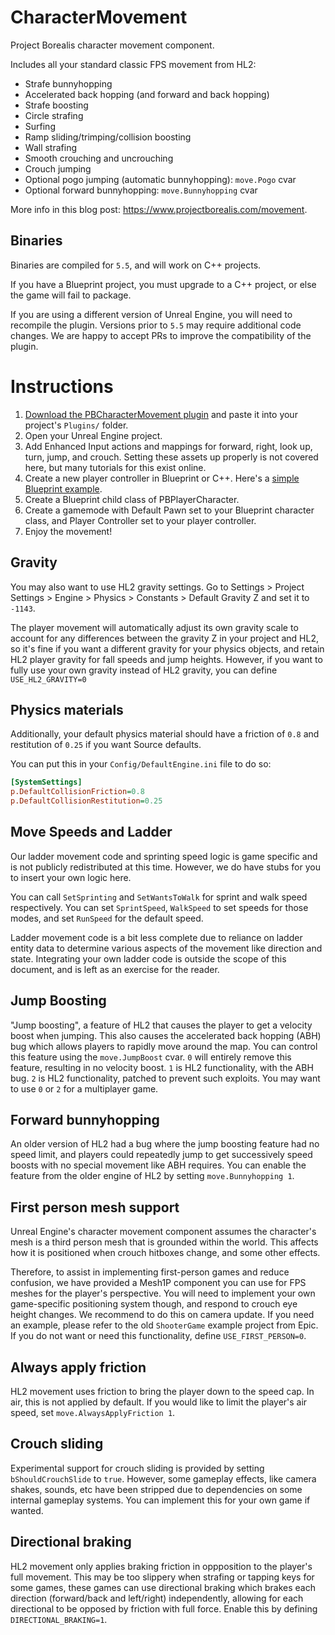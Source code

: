 # CharacterMovement

Project Borealis character movement component.

Includes all your standard classic FPS movement from HL2:

* Strafe bunnyhopping
* Accelerated back hopping (and forward and back hopping)
* Strafe boosting
* Circle strafing
* Surfing
* Ramp sliding/trimping/collision boosting
* Wall strafing
* Smooth crouching and uncrouching
* Crouch jumping
* Optional pogo jumping (automatic bunnyhopping): `move.Pogo` cvar
* Optional forward bunnyhopping: `move.Bunnyhopping` cvar

More info in this blog post: https://www.projectborealis.com/movement.

## Binaries

Binaries are compiled for `5.5`, and will work on C++ projects.

If you have a Blueprint project, you must upgrade to a C++ project, or else the game will fail to package.

If you are using a different version of Unreal Engine, you will need to recompile the plugin. Versions prior to `5.5` may require additional code changes. We are happy to accept PRs to improve the compatibility of the plugin.

# Instructions

1. [Download the PBCharacterMovement plugin](https://github.com/ProjectBorealis/PBCharacterMovement/archive/main.zip) and paste it into your project's `Plugins/` folder.
2. Open your Unreal Engine project.
3. Add Enhanced Input actions and mappings for forward, right, look up, turn, jump, and crouch. Setting these assets up properly is not covered here, but many tutorials for this exist online.
4. Create a new player controller in Blueprint or C++. Here's a [simple Blueprint example](https://blueprintue.com/blueprint/mhk2sgn9/).
5. Create a Blueprint child class of PBPlayerCharacter.
6. Create a gamemode with Default Pawn set to your Blueprint character class, and Player Controller set to your player controller.
7. Enjoy the movement!

## Gravity

You may also want to use HL2 gravity settings. Go to Settings > Project Settings > Engine > Physics > Constants > Default Gravity Z and set it to `-1143`.

The player movement will automatically adjust its own gravity scale to account for any differences between the gravity Z in your project and HL2, so
it's fine if you want a different gravity for your physics objects, and retain HL2 player gravity for fall speeds and jump heights. However, if you want
to fully use your own gravity instead of HL2 gravity, you can define `USE_HL2_GRAVITY=0`

## Physics materials

Additionally, your default physics material should have a friction of `0.8` and restitution of `0.25` if you want Source defaults.

You can put this in your `Config/DefaultEngine.ini` file to do so:

```ini
[SystemSettings]
p.DefaultCollisionFriction=0.8
p.DefaultCollisionRestitution=0.25
```

## Move Speeds and Ladder

Our ladder movement code and sprinting speed logic is game specific and is not publicly redistributed at this time. However, we do have stubs for you to insert your own logic here.

You can call `SetSprinting` and `SetWantsToWalk` for sprint and walk speed respectively. You can set `SprintSpeed`, `WalkSpeed` to set speeds for those modes, and set `RunSpeed` for the default speed.

Ladder movement code is a bit less complete due to reliance on ladder entity data to determine various aspects of the movement like direction and state. Integrating your own ladder code is outside
the scope of this document, and is left as an exercise for the reader.

## Jump Boosting

"Jump boosting", a feature of HL2 that causes the player to get a velocity boost when jumping. This also
causes the accelerated back hopping (ABH) bug which allows players to rapidly move around the map. You can control this feature using the `move.JumpBoost` cvar. `0` will entirely remove this feature, resulting in no velocity boost. `1` is HL2 functionality, with the ABH bug. `2` is HL2 functionality, patched to prevent such exploits. You may want to use `0` or `2` for a multiplayer game.

## Forward bunnyhopping 

An older version of HL2 had a bug where the jump boosting feature had no speed limit, and players could repeatedly jump to get successively speed boosts with no special movement like ABH requires. You can enable
the feature from the older engine of HL2 by setting `move.Bunnyhopping 1`.

## First person mesh support

Unreal Engine's character movement component assumes the character's mesh is a third person mesh that is grounded within the world. This affects how it is positioned when crouch hitboxes change, and some other effects.

Therefore, to assist in implementing first-person games and reduce confusion, we have provided a Mesh1P component you can use for FPS meshes for the player's perspective. You will need to implement your own
game-specific positioning system though, and respond to crouch eye height changes. We recommend to do this on camera update. If you need an example, please refer to the old `ShooterGame` example project from Epic. If you do not want or need this functionality, define `USE_FIRST_PERSON=0`.

## Always apply friction

HL2 movement uses friction to bring the player down to the speed cap. In air, this is not
applied by default. If you would like to limit the player's air speed, set `move.AlwaysApplyFriction 1`.

## Crouch sliding

Experimental support for crouch sliding is provided by setting `bShouldCrouchSlide` to `true`. However, some gameplay effects, like camera shakes, sounds, etc have been stripped due to dependencies on some internal gameplay systems. You can implement this for your own game if wanted.

## Directional braking

HL2 movement only applies braking friction in oppposition to the player's full movement. This may be too slippery when strafing or tapping keys for some games, these games can use directional braking which brakes each direction (forward/back and left/right) independently, allowing for each directional to be opposed by friction with full force. Enable this by defining `DIRECTIONAL_BRAKING=1`.

